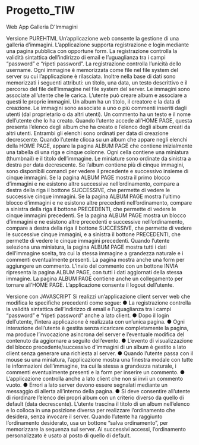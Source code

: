 # Progetto_TIW
Web App Galleria D'Immagini

Versione PUREHTML
Un’applicazione web consente la gestione di una galleria d’immagini. L’applicazione supporta
registrazione e login mediante una pagina pubblica con opportune form. La registrazione
controlla la validità sintattica dell’indirizzo di email e l’uguaglianza tra i campi “password” e
“ripeti password”. La registrazione controlla l’unicità dello username. Ogni immagine è
memorizzata come file nel file system del server su cui l’applicazione è rilasciata. Inoltre nella
base di dati sono memorizzati i seguenti attributi: un titolo, una data, un testo descrittivo e il
percorso del file dell’immagine nel file system del server. Le immagini sono associate all’utente
che le carica. L’utente può creare album e associare a questi le proprie immagini. Un album
ha un titolo, il creatore e la data di creazione. Le immagini sono associate a uno o più
commenti inseriti dagli utenti (dal proprietario o da altri utenti). Un commento ha un testo e il
nome dell’utente che lo ha creato. Quando l’utente accede all’HOME PAGE, questa presenta
l’elenco degli album che ha creato e l’elenco degli album creati da altri utenti. Entrambi gli
elenchi sono ordinati per data di creazione decrescente. Quando l’utente clicca su un album
che appare negli elenchi della HOME PAGE, appare la pagina ALBUM PAGE che contiene
inizialmente una tabella di una riga e cinque colonne. Ogni cella contiene una miniatura
(thumbnail) e il titolo dell’immagine. Le miniature sono ordinate da sinistra a destra per data
decrescente. Se l’album contiene più di cinque immagini, sono disponibili comandi per vedere
il precedente e successivo insieme di cinque immagini. Se la pagina ALBUM PAGE mostra il
primo blocco d’immagini e ne esistono altre successive nell’ordinamento, compare a destra
della riga il bottone SUCCESSIVE, che permette di vedere le successive cinque immagini. Se
la pagina ALBUM PAGE mostra l’ultimo blocco d’immagini e ne esistono altre precedenti
nell’ordinamento, compare a sinistra della riga il bottone PRECEDENTI, che permette di
vedere le cinque immagini precedenti. Se la pagina ALBUM PAGE mostra un blocco
d’immagini e ne esistono altre precedenti e successive nell’ordinamento, compare a destra
della riga il bottone SUCCESSIVE, che permette di vedere le successive cinque immagini, e
a sinistra il bottone PRECEDENTI, che permette di vedere le cinque immagini precedenti.
Quando l’utente seleziona una miniatura, la pagina ALBUM PAGE mostra tutti i dati
dell’immagine scelta, tra cui la stessa immagine a grandezza naturale e i commenti
eventualmente presenti. La pagina mostra anche una form per aggiungere un commento.
L’invio del commento con un bottone INVIA ripresenta la pagina ALBUM PAGE, con tutti i dati
aggiornati della stessa immagine. La pagina ALBUM PAGE contiene anche un collegamento
per tornare all’HOME PAGE. L’applicazione consente il logout dell’utente.

Versione con JAVASCRIPT
Si realizzi un’applicazione client server web che modifica le specifiche precedenti come segue:
● La registrazione controlla la validità sintattica dell’indirizzo di email e l’uguaglianza tra
  i campi “password” e “ripeti password” anche a lato client.
● Dopo il login dell’utente, l’intera applicazione è realizzata con un’unica pagina.
● Ogni interazione dell’utente è gestita senza ricaricare completamente la pagina, ma
  produce l’invocazione asincrona del server e l’eventuale modifica del contenuto da
  aggiornare a seguito dell’evento.
● L’evento di visualizzazione del blocco precedente/successivo d’immagini di un album
  è gestito a lato client senza generare una richiesta al server.
● Quando l’utente passa con il mouse su una miniatura, l’applicazione mostra una
  finestra modale con tutte le informazioni dell’immagine, tra cui la stessa a grandezza
  naturale, i commenti eventualmente presenti e la form per inserire un commento.
● L’applicazione controlla anche a lato client che non si invii un commento vuoto.
● Errori a lato server devono essere segnalati mediante un messaggio di allerta
  all’interno della pagina.
● Si deve consentire all’utente di riordinare l’elenco dei propri album con un criterio
  diverso da quello di default (data decrescente). L’utente trascina il titolo di un album
  nell’elenco e lo colloca in una posizione diversa per realizzare l’ordinamento che
  desidera, senza invocare il server. Quando l’utente ha raggiunto l’ordinamento
  desiderato, usa un bottone “salva ordinamento”, per memorizzare la sequenza sul
  server. Ai successivi accessi, l’ordinamento personalizzato è usato al posto di quello
  di default.
